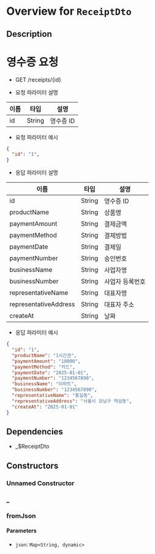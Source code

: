 # Overview for `ReceiptDto`

## Description

# 영수증 요청

 - GET /receipts/{id}

 - 요청 파라미터 설명

  |이름|타입|설명|
  |-|-|-|
  |id|String|영수증 ID|

 - 요청 파라미터 예시

 ```json
 {
   "id": "1",
 }
 ```

 - 응답 파라미터 설명

  |이름|타입|설명|
  |-|-|-|
  |id|String|영수증 ID|
  |productName|String|상품명|
  |paymentAmount|String|결제금액|
  |paymentMethod|String|결제방법|
  |paymentDate|String|결제일|
  |paymentNumber|String|승인번호|
  |businessName|String|사업자명|
  |businessNumber|String|사업자 등록번호|
  |representativeName|String|대표자명|
  |representativeAddress|String|대표자 주소|
  |createAt|String|날짜|

 - 응답 파라미터 예시

 ```json
 {
   "id": "1",
   "productName": "1시간권",
   "paymentAmount": "10000",
   "paymentMethod": "카드",
   "paymentDate": "2025-01-01",
   "paymentNumber": "1234567890",
   "businessName": "이마트",
   "businessNumber": "1234567890",
   "representativeName": "홍길동",
   "representativeAddress": "서울시 강남구 역삼동",
   "createAt": "2025-01-01"
 }
 ```

## Dependencies

- _$ReceiptDto

## Constructors

### Unnamed Constructor


### _


### fromJson


#### Parameters

- `json`: `Map<String, dynamic>`
